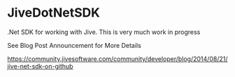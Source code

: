 JiveDotNetSDK
=============

.Net SDK for working with Jive. This is very much work in progress

See Blog Post Announcement for More Details

https://community.jivesoftware.com/community/developer/blog/2014/08/21/jive-net-sdk-on-github
